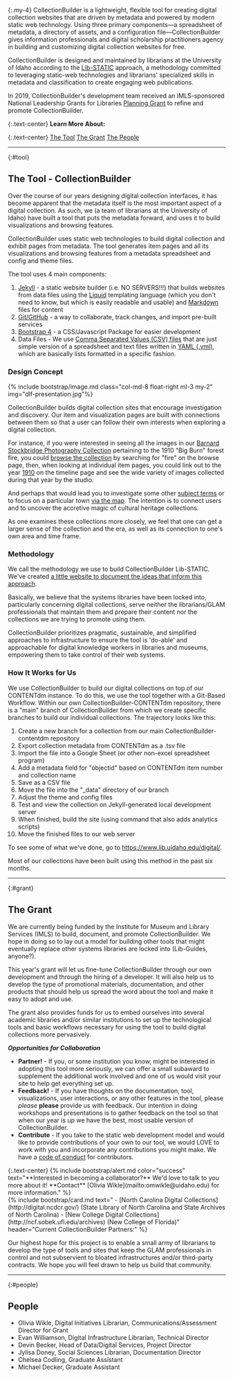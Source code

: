 {:.my-4}
CollectionBuilder is a lightweight, flexible tool for creating digital collection websites that are driven by metadata and powered by modern static web technology. 
Using three primary components—a spreadsheet of metadata, a directory of assets, and a configuration file—CollectionBuilder gives information professionals and digital scholarship practitioners agency in building and customizing digital collection websites for free. 

CollectionBuilder is designed and maintained by librarians at the University of Idaho according to the [Lib-STATIC](https://lib-static.github.io/) approach, a methodology committed to leveraging static-web technologies and librarians' specialized skills in metadata and classification to create engaging web publications.

In 2019, CollectionBuilder's development team received an IMLS-sponsored National Leadership Grants for Libraries [Planning Grant](https://www.imls.gov/grants/awarded/lg-34-19-0064-19) to refine and promote CollectionBuilder.

{:.text-center}
**Learn More About:**

{:.text-center}
<a href="#tool" class="btn btn-info mb-3 mx-1">The Tool</a>
<a href="#grant" class="btn btn-info mb-3 mx-1">The Grant</a>
<a href="#people" class="btn btn-info mb-3 mx-1">The People</a>

---
{:#tool}
## The Tool - CollectionBuilder

Over the course of our years designing digital collection interfaces, it has become apparent that the metadata itself is the most important aspect of a digital collection. As such, we (a team of librarians at the University of Idaho) have built a tool that puts the metadata forward, and uses it to build visualizations and browsing features. 

CollectionBuilder uses static web technologies to build digital collection and exhibit pages from metadata. The tool generates item pages and all its visualizations and browsing features from a metadata spreadsheet and config and theme files.

The tool uses 4 main components: 

1. [Jekyll](https://jekyllrb.com/) - a static website builder (i.e. NO SERVERS!!!) that builds websites from data files using the [Liquid](https://shopify.github.io/liquid/basics/introduction/) templating language (which you don't need to know, but which is easily readable and usable) and [Markdown](https://en.wikipedia.org/wiki/Markdown) files for content
2. [Git/GitHub](https://github.com/) - a way to collaborate, track changes, and import pre-built services
3. [Bootstrap 4](https://getbootstrap.com/) - a CSS/Javascript Package for easier development
4. Data Files - We use [Comma Separated Values (CSV) files](https://en.wikipedia.org/wiki/Comma-separated_values) that are just simple version of a spreadsheet and text files written in [YAML (.yml)](https://en.wikipedia.org/wiki/YAML), which are basically lists formatted in a specific fashion.

### Design Concept

{% include bootstrap/image.md class="col-md-8 float-right ml-3 my-2" img="dlf-presentation.jpg"%}

CollectionBuilder builds digital collection sites that encourage investigation and discovery. Our item and visualization pages are built with connections between them so that a user can follow their own interests when exploring a digital collection.

For instance, if you were interested in seeing all the images in our [Barnard Stockbridge Photography Collection](https://www.lib.uidaho.edu/digital/barstock/) pertaining to the 1910 "Big Burn" forest fire, you could [browse the collection](https://www.lib.uidaho.edu/digital/barstock/browse.html#fire) by searching for "fire" on the browse page, then, when looking at individual item pages, you could link out to the year [1910](https://www.lib.uidaho.edu/digital/barstock/timeline.html#1910) on the timeline page and see the wide variety of images collected during that year by the studio. 

And perhaps that would lead you to investigate some other [subject terms](https://www.lib.uidaho.edu/digital/barstock/subjects.html) or to focus on a particular town [via the map](https://www.lib.uidaho.edu/digital/barstock/map.html). The intention is to connect users and to uncover the accretive magic of cultural heritage collections. 

As one examines these collections more closely, we feel that one can get a larger sense of the collection and the era, as well as its connection to one's own area and time frame. 

### Methodology

We call the methodology we use to build CollectionBuilder Lib-STATIC. We've created [a little website to document the ideas that inform this approach](https://lib-static.github.io/). 

Basically, we believe that the systems libraries have been locked into, particularly concerning digital collections, serve neither the librarians/GLAM professionals that maintain them and prepare their content nor the collections we are trying to promote using them. 

CollectionBuilder prioritizes pragmatic, sustainable, and simplified approaches to infrastructure to ensure the tool is 'do-able' and approachable for digital knowledge workers in libraries and museums, empowering them to take control of their web systems.

### How It Works for Us

We use CollectionBuilder to build our digital collections on top of our CONTENTdm instance. To do this, we use the tool together with a Git-Based Workflow. Within our own CollectionBuilder-CONTENTdm repository, there is a "main" branch of CollectionBuilder from which we create specific branches to build our individual collections. The trajectory looks like this: 

1. Create a new branch for a collection from our main CollectionBuilder-contentdm repository
2. Export collection metadata from CONTENTdm as a .tsv file
2. Import the file into a Google Sheet (or other non-excel spreadsheet program)
3. Add a metadata field for "objectid" based on CONTENTdm item number and collection name
4. Save as a CSV file
5. Move the file into the "_data" directory of our branch
6. Adjust the theme and config files
7. Test and view the collection on Jekyll-generated local development server
8. When finished, build the site (using command that also adds analytics scripts)
9. Move the finished files to our web server

To see some of what we've done, go to <https://www.lib.uidaho.edu/digital/>.

Most of our collections have been built using this method in the past six months. 

---
{:#grant}
## The Grant

We are currently being funded by the Institute for Museum and Library Services (IMLS) to build, document, and promote CollectionBuilder. We hope in doing so to lay out a model for building other tools that might eventually replace other systems libraries are locked into (Lib-Guides, anyone?). 

This year's grant will let us fine-tune CollectionBuilder through our own development and through the hiring of a developer. It will also help us to develop the type of promotional materials, documentation, and other products that should help us spread the word about the tool and make it easy to adopt and use. 

The grant also provides funds for us to embed ourselves into several academic libraries and/or similar institutions to set up the technological tools and basic workflows necessary for using the tool to build digital collections more pervasively. 

***Opportunities for Collaboration***

- **Partner!** - If you, or some institution you know, might be interested in adopting this tool more seriously, we can offer a small subaward to supplement the additional work involved and one of us would visit your site to help get everything set up. 
- **Feedback!** - If you have thoughts on the documentation, tool, visualizations, user interactions, or any other features in the tool, please *please* **please** provide us with feedback. Our intention in doing workshops and presentations is to gather feedback on the tool so that when our year is up we have the best, most usable version of CollectionBuilder.
- **Contribute** - If you take to the static web development model and would like to provide contributions of your own to our tool, we would LOVE to work with you and incorporate any contributions you might make. We have a [code of conduct](https://github.com/CollectionBuilder/collectionbuilder.github.io/blob/main/CODE_OF_CONDUCT.md) for contributors.

<div class="row">
<div class="col-md-4" markdown="1">
{:.text-center}
{% include bootstrap/alert.md color="success" text="**Interested in becoming a collaborator?** We'd love to talk to you more about it! **Contact** [Olivia Wikle](mailto:omwikle@uidaho.edu) for more information." %}
</div>
<div class="col-md-8" markdown="1">
{% include bootstrap/card.md text="
- [North Carolina Digital Collections](http://digital.ncdcr.gov/) (State Library of North Carolina and State Archives of North Carolina)
- [New College Digital Collections](http://ncf.sobek.ufl.edu/archives) (New College of Florida)" header="Current CollectionBuilder Partners:" %}
</div>
</div>

Our highest hope for this project is to enable a small army of librarians to develop the type of tools and sites that keep the GLAM professionals in control and not subservient to bloated infrastructures and/or third-party contracts. We hope you will feel drawn to help us build that community. 


---
{:#people}
## People 

- Olivia Wikle, Digital Initiatives Librarian, Communications/Assessment Director for Grant
- Evan Williamson, Digital Infrastructure Librarian, Technical Director
- Devin Becker, Head of Data/Digital Services, Project Director
- Jylisa Doney, Social Sciences Librarian, Documentation Director 
- Chelsea Codling, Graduate Assistant
- Michael Decker, Graduate Assistant
